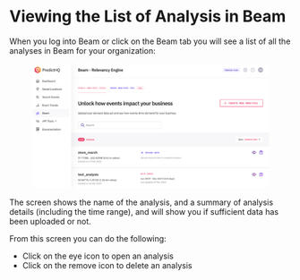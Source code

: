 # Viewing the List of Analysis in Beam

When you log into Beam or click on the Beam tab you will see a list of all the analyses in Beam for your organization:

<figure><img src="../.gitbook/assets/image (45).png" alt=""><figcaption></figcaption></figure>

The screen shows the name of the analysis, and a summary of analysis details (including the time range), and will show you if sufficient data has been uploaded or not.

From this screen you can do the following:

* Click on the eye icon to open an analysis
* Click on the remove icon to delete an analysis
